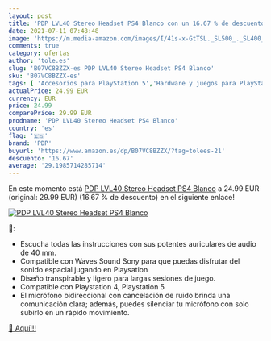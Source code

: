 ```yaml
---
layout: post
title: 'PDP LVL40 Stereo Headset PS4 Blanco con un 16.67 % de descuento'
date: 2021-07-11 07:48:48
image: 'https://m.media-amazon.com/images/I/41s-x-GtTSL._SL500_._SL400_.jpg'
comments: true
category: ofertas
author: 'tole.es'
slug: 'B07VC8BZZX-es PDP LVL40 Stereo Headset PS4 Blanco'
sku: 'B07VC8BZZX-es'
tags: [ 'Accesorios para PlayStation 5','Hardware y juegos para PlayStation 5','Videojuegos','pdp','ps4', ]
actualPrice: 24.99 EUR
currency: EUR
price: 24.99
comparePrice: 29.99 EUR
prodname: 'PDP LVL40 Stereo Headset PS4 Blanco'
country: 'es'
flag: '🇪🇸'
brand: 'PDP'
buyurl: 'https://www.amazon.es/dp/B07VC8BZZX/?tag=tolees-21'
descuento: '16.67'
average: '29.1985714285714'
---
```


En este momento está [PDP LVL40 Stereo Headset PS4 Blanco](https://www.amazon.es/dp/B07VC8BZZX/?tag=tolees-21) a 24.99 EUR (original: 29.99 EUR) (16.67 %  de descuento) en el siguiente enlace!

[![PDP LVL40 Stereo Headset PS4 Blanco](https://m.media-amazon.com/images/I/41s-x-GtTSL._SL500_._SL400_.jpg)](https://www.amazon.es/dp/B07VC8BZZX/?tag=tolees-21)

🔎:

- Escucha todas las instrucciones con sus potentes auriculares de audio de 40 mm.
- Compatible con Waves Sound Sony para que puedas disfrutar del sonido espacial jugando en Playsation
- Diseño transpirable y ligero para largas sesiones de juego.
- Compatible con Playstation 4, Playstation 5
- El micrófono bidireccional con cancelación de ruido brinda una comunicación clara; además, puedes silenciar tu micrófono con solo subirlo en un rápido movimiento.

[🛒 Aquí!!!](https://www.amazon.es/dp/B07VC8BZZX/?tag=tolees-21)
